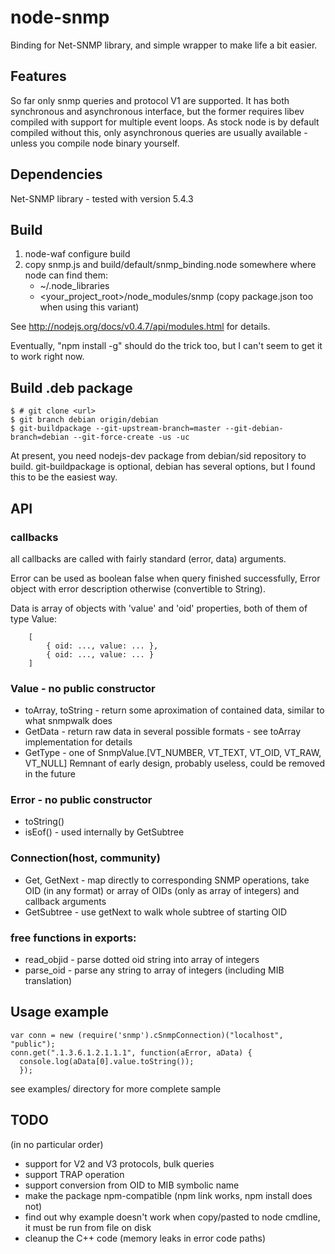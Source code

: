 node-snmp
=========

Binding for Net-SNMP library, and simple wrapper  to make life a bit easier.


Features
--------
So far only snmp queries and protocol V1 are supported. It has both synchronous
and asynchronous interface, but the former requires libev compiled with support
for multiple  event loops. As stock  node is by default  compiled without this,
only  asynchronous queries  are usually  available  - unless  you compile  node
binary yourself.


Dependencies
------------
Net-SNMP library - tested with version 5.4.3


Build
-----
1.  node-waf configure build
2.  copy  snmp.js and  build/default/snmp_binding.node somewhere where  node can
    find them:
    *   ~/.node_libraries
    *   \<your_project_root\>/node\_modules/snmp (copy package.json too when using this
        variant)

See http://nodejs.org/docs/v0.4.7/api/modules.html for details.

Eventually, "npm install -g"  should do the trick too, but I  can't seem to get
it to work right now.

Build .deb package
------------------

    $ # git clone <url>
    $ git branch debian origin/debian
    $ git-buildpackage --git-upstream-branch=master --git-debian-branch=debian --git-force-create -us -uc

At present, you need nodejs-dev package from debian/sid repository to build.
git-buildpackage is optional, debian has several options, but I found this
to be the easiest way.

API
---

### callbacks
all callbacks are called with fairly standard (error, data) arguments.
  
Error can  be used as boolean  false when query finished  successfully, Error
object with error description otherwise (convertible to String).
  
Data is array of  objects with 'value' and 'oid' properties,  both of them of
type Value:

        [
            { oid: ..., value: ... },
            { oid: ..., value: ... }
        ]

### Value - no public constructor
*   toArray, toString - return some  aproximation of contained data, similar to
    what snmpwalk does
*   GetData  - return  raw  data  in several  possible  formats  - see  toArray
    implementation for details
*   GetType -  one of  SnmpValue.[VT_NUMBER, VT_TEXT, VT_OID,  VT_RAW, VT_NULL]
    Remnant of early design, probably useless, could be removed in the future

### Error - no public constructor
*   toString()
*   isEof() - used internally by GetSubtree

### Connection(host, community)
*   Get, GetNext - map directly to  corresponding SNMP operations, take OID (in
    any  format) or  array of  OIDs (only  as array  of integers)  and callback
    arguments
*   GetSubtree - use getNext to walk whole subtree of starting OID

### free functions in exports:
*   read_objid - parse dotted oid string into array of integers
*   parse_oid  -  parse  any  string   to  array  of  integers  (including  MIB
    translation)


Usage example
-------------

    var conn = new (require('snmp').cSnmpConnection)("localhost", "public");
    conn.get(".1.3.6.1.2.1.1.1", function(aError, aData) {
      console.log(aData[0].value.toString());
      });

see examples/ directory for more complete sample


TODO
----
(in no particular order)

*   support for V2 and V3 protocols, bulk queries
*   support TRAP operation
*   support conversion from OID to MIB symbolic name
*   make the package npm-compatible (npm link works, npm install does not)
*   find out why example doesn't work when copy/pasted to node cmdline, it must
    be run from file on disk
*   cleanup the C++ code (memory leaks in error code paths)

